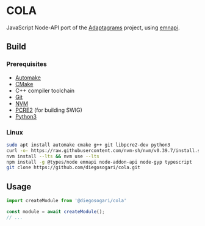 # COLA

JavaScript Node-API port of the [Adaptagrams](http://www.adaptagrams.org/) project, using [emnapi](https://emnapi-docs.vercel.app/).

## Build

### Prerequisites

- [Automake](https://www.gnu.org/software/automake/#downloading)
- [CMake](https://cmake.org/download/)
- C++ compiler toolchain
- [Git](https://git-scm.com/downloads)
- [NVM](https://github.com/nvm-sh/nvm?tab=readme-ov-file#installing-and-updating)
- [PCRE2](https://github.com/PCRE2Project/pcre2) (for building SWIG)
- [Python3](https://www.python.org/downloads/)

### Linux

```sh
sudo apt install automake cmake g++ git libpcre2-dev python3
curl -o- https://raw.githubusercontent.com/nvm-sh/nvm/v0.39.7/install.sh | bash
nvm install --lts && nvm use --lts
npm install -g @types/node emnapi node-addon-api node-gyp typescript
git clone https://github.com/diegosogari/cola.git
```

## Usage

```js
import createModule from '@diegosogari/cola'

const module = await createModule();
// ...
```

